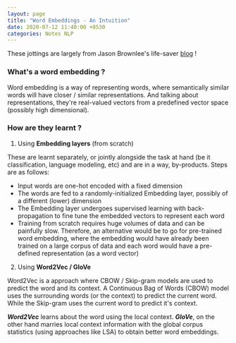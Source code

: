 ```yaml
---
layout: page
title: "Word Embeddings - An Intuition"
date: 2020-07-12 11:40:00 +0530
categories: Notes NLP
---
```


These jottings are largely from Jason Brownlee's life-saver [blog](https://machinelearningmastery.com/what-are-word-embeddings/) !

### What's a word embedding ?

Word embedding is a way of representing words, where semantically similar words will have closer / similar representations. And talking about representations, they're real-valued vectors from a predefined vector space (possibly high dimensional).

### How are they learnt ?

1. Using **Embedding layers** (from scratch)

These are learnt separately, or jointly alongside the task at hand (be it classification, language modeling, etc) and are in a way, by-products. Steps are as follows:

- Input words are one-hot encoded with a fixed dimension
- The words are fed to a randomly-initialized Embedding layer, possibly of a different (lower) dimension
- The Embedding layer undergoes supervised learning with back-propagation to fine tune the embedded vectors to represent each word
- Training from scratch requires huge volumes of data and can be painfully slow. Therefore, an alternative would be to go for pre-trained word embedding, where the embedding would have already been trained on a large corpus of data and each word would have a pre-defined representation (as a word vector)

2. Using **Word2Vec / GloVe**

Word2Vec is a approach where CBOW / Skip-gram models are used to predict the word and its context. A Continuous Bag of Words (CBOW) model uses the surrounding words (or the context) to predict the current word. While the Skip-gram uses the current word to predict it's context.

***Word2Vec*** learns about the word using the local context. ***GloVe***, on the other hand marries local context information with the global corpus statistics (using approaches like LSA) to obtain better word embeddings.
